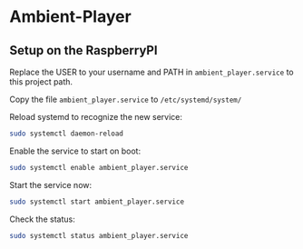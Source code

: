 # Ambient-Player

## Setup on the RaspberryPI

Replace the USER to your username and PATH in `ambient_player.service` to this project path.

Copy the file `ambient_player.service` to `/etc/systemd/system/`

Reload systemd to recognize the new service:

```sh
sudo systemctl daemon-reload
```

Enable the service to start on boot:

```sh
sudo systemctl enable ambient_player.service
```

Start the service now:

```sh
sudo systemctl start ambient_player.service
```

Check the status:

```sh
sudo systemctl status ambient_player.service
```
